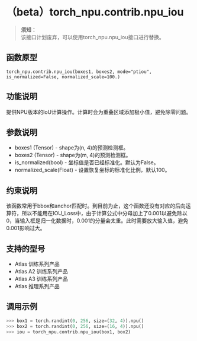 # （beta）torch_npu.contrib.npu_iou

>**须知：**<br>
>该接口计划废弃，可以使用torch_npu.npu_iou接口进行替换。

## 函数原型

```
torch_npu.contrib.npu_iou(boxes1, boxes2, mode="ptiou", is_normalized=False, normalized_scale=100.)
```

## 功能说明

提供NPU版本的IoU计算操作。计算时会为重叠区域添加极小值，避免除零问题。

## 参数说明

- boxes1 (Tensor) - shape为(n, 4)的预测检测框。
- boxes2 (Tensor) -  shape为(m, 4)的预测检测框。
- is_normalized(bool) - 坐标值是否已经标准化。默认为False。
- normalized_scale(Float) - 设置恢复坐标的标准化比例，默认100。

## 约束说明

该函数常用于bbox和anchor匹配时。到目前为止，这个函数还没有对应的后向运算符，所以不能用在IOU_Loss中，由于计算公式中分母加上了0.001以避免除以0，当输入框是归一化数据时，0.001的分量会太重。此时需要放大输入值，避免0.001影响过大。

## 支持的型号

- <term>Atlas 训练系列产品</term>
- <term>Atlas A2 训练系列产品</term>
- <term>Atlas A3 训练系列产品</term>
- <term>Atlas 推理系列产品</term>

## 调用示例

```python
>>> box1 = torch.randint(0, 256, size=(32, 4)).npu()
>>> box2 = torch.randint(0, 256, size=(16, 4)).npu()
>>> iou = torch_npu.contrib.npu_iou(box1, box2)
```

